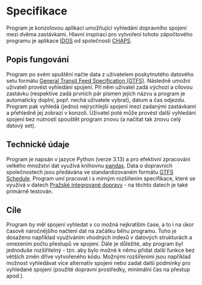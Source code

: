 # Specifikace
Program je konzolovou aplikací umožňující vyhledání dopravního spojení mezi dvěma zastávkami. Hlavní inspirací pro vytvoření tohoto zápočtového programu je aplikace [IDOS](https://idos.cz/) od společnosti [CHAPS](https://www.chaps.cz/).

## Popis fungování
Program po svém spuštění načte data z uživatelem poskytnutého datového setu formátu [General Transit Feed Specification (GTFS)](https://gtfs.org/documentation/schedule/reference/). Následně umožní uživateli provést vyhledání spojení. Při něm uživatel zadá výchozí a cílovou zastávku (respektive zadá prvních pár písmen jejich názvu a program je automaticky doplní, popř. nechá uživatele vybrat), datum a čas odjezdu. Program pak vyhledá (jedno) nejrychlejší spojení mezi zadanými zastávkami a přehledně jej zobrazí v konzoli. Uživatel poté může provést další vyhledání spojení bez nutnosti spouštět program znovu (a načítat tak znovu celý datový set).

## Technické údaje
Program je napsán v jazyce Python (verze 3.13) a pro efektivní zpracování velkého množství dat využívá knihovnu [pandas](https://pandas.pydata.org/). Data o dopravních společnostech jsou předávána ve standardizovaném formátu [GTFS Schedule](https://gtfs.org/documentation/schedule/reference/). Program umí pracovat i s mírným rozšířením specifikace, které se využívá v datech [Pražské integrované dopravy](https://pid.cz/o-systemu/opendata/) - na těchto datech je také primárně testován.

## Cíle
Program by měl spojení vyhledat v co možná nejkratším čase, a to i na úkor časově náročnějšího načtení dat na začátku běhu programu. Toho je dosaženo například využíváním vhodných indexů v datových strukturách a omezením počtu přestupů ve spojení. Dále je důležité, aby program byl jednoduše rozšiřitelný - tzn. aby bylo možné k němu přidat další funkce bez větších změn dříve vytvořeného kódu. Možnými rozšířeními jsou například možnost vyhledávat více alternativ spojení nebo zadat další podmínky pro vyhledané spojení (použité dopravní prostředky, minimální čas na přestup apod.).
